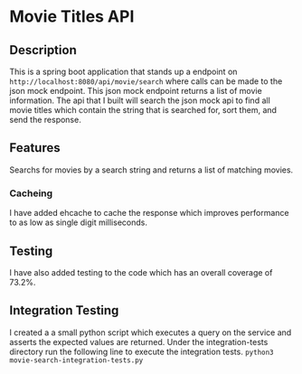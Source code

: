 # Movie Titles API

## Description

This is a spring boot application that stands up a endpoint on `http://localhost:8080/api/movie/search` where calls can be made to the json mock endpoint.  This json mock endpoint returns a list of movie information.  The api that I built will search the json mock api to find all movie titles which contain the string that is searched for, sort them, and send the response.

## Features
Searchs for movies by a search string and returns a list of matching movies.

### Cacheing
I have added ehcache to cache the response which improves performance to as low as single digit milliseconds.

## Testing
I have also added testing to the code which has an overall coverage of 73.2%.

## Integration Testing
I created a a small python script which executes a query on the service and asserts the expected values are returned.
Under the integration-tests directory run the following line to execute the integration tests.
`python3 movie-search-integration-tests.py`

